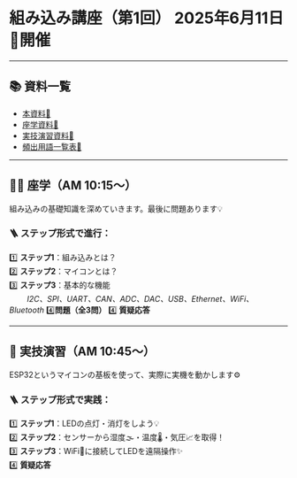 #  組み込み講座（第1回） 2025年6月11日📅開催

---

## 📚 資料一覧

- [本資料🔗](/README.md)
- [座学資料🔗](/doc/dd_embedded_education_learn.md)
- [実技演習資料🔗](/doc/dd_embedded_education_tec.md)
- [頻出用語一覧表🔗](/doc/dd_embedded_education_word.md)

---

## 🧑‍🏫 座学（AM 10:15～）

組み込みの基礎知識を深めていきます。最後に問題あります💡

### 🪜 ステップ形式で進行：

1️⃣ **ステップ1**：組み込みとは？  
2️⃣ **ステップ2**：マイコンとは？  
3️⃣ **ステップ3**：基本的な機能  
　　 *I2C、SPI、UART、CAN、ADC、DAC、USB、Ethernet、WiFi、Bluetooth*
4️⃣**問題（全3問）**
4️⃣  **質疑応答**

---

## 🧪 実技演習（AM 10:45～）

ESP32というマイコンの基板を使って、実際に実機を動かします⚙️

### 🪜 ステップ形式で実践：

1️⃣ **ステップ1**：LEDの点灯・消灯をしよう💡  
2️⃣ **ステップ2**：センサーから湿度🌫️・温度🌡️・気圧📈を取得！  
3️⃣ **ステップ3**：WiFi📶に接続してLEDを遠隔操作✨  
4️⃣  **質疑応答**